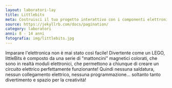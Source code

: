 ```yaml
---
layout: laboratori-lay
title: Littlebits
meta: Costruisci il tuo progetto interattivo con i componenti elettronici LittleBits.
source: https://jekyllrb.com/docs/pagination/
category: laboratori
anni: 8 - 14 anni
fotografia: img/littlebits.jpg
---
```

Imparare l'elettronica non è mai stato così facile! Divertente come un LEGO, littleBits è composto da una serie di "mattoncini" magnetici colorati, che sono in realtà moduli elettronici, che permettono a chiunque di creare un circuito elettrico perfettamente funzionante!
Quindi nessuna saldatura, nessun collegamento elettrico, nessuna programmazione... soltanto tanto divertimento e spazio per la creatività!
